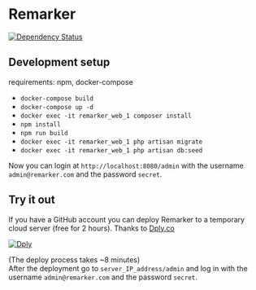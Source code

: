 # Remarker  

[![Dependency Status](https://www.versioneye.com/user/projects/589b641b6a7781004a93f8ca/badge.svg?style=flat-square)](https://www.versioneye.com/user/projects/589b641b6a7781004a93f8ca)

## Development setup  

  requirements: npm, docker-compose  

- `docker-compose build`
- `docker-compose up -d`
- `docker exec -it remarker_web_1 composer install`
- `npm install`
- `npm run build`  
- `docker exec -it remarker_web_1 php artisan migrate`  
- `docker exec -it remarker_web_1 php artisan db:seed`

Now you can login at `http://localhost:8080/admin` with the username `admin@remarker.com` and the password `secret`.  

## Try it out  
If you have a GitHub account you can deploy Remarker to a temporary cloud server (free for 2 hours). Thanks to [Dply.co](https://dply.co/)
  
[![Dply](https://dply.co/b.svg)](https://dply.co/b/CFchajjE)  
  
(The deploy process takes ~8 minutes)  
After the deployment go to `server_IP_address/admin` and log in with the username `admin@remarker.com` and the password `secret`.  